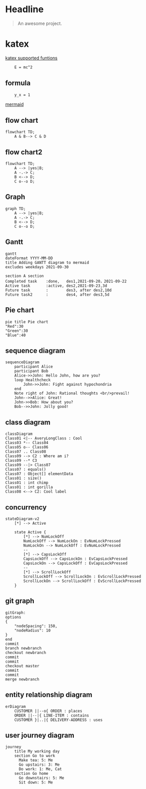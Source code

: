 
# Headline

> An awesome project.


# katex

[katex supported funtions](https://katex.org/docs/supported.html)

```tex
    E = mc^2
```

## formula

```tex
    y_x = 1
```


[mermaid](https://mermaid-js.github.io/mermaid/)

## flow chart

```mermaid
flowchart TD;
    A & B--> C & D
```

## flow chart2

```mermaid
flowchart TD;
    A --> |yes|B;
    A -.-> C;
    B <--> D;
    C o--o D;
```

## Graph

```mermaid
graph TD;
    A --> |yes|B;
    A -.-> C;
    B <--> D;
    C o--o D;
```



## Gantt

```mermaid
gantt
dateFormat YYYY-MM-DD
title Adding GANTT diagram to mermaid
excludes weekdays 2021-09-30

section A section
Completed task    :done,   des1,2021-09-20，2021-09-22
Active task       :active, des2,2021-09-23,3d
Future task       :        des3, after des2,10d
Future task2      :        des4, after des3,5d
```

## Pie chart

```mermaid
pie title Pie chart
"Red":30
"Green":30
"Blue":40
```

## sequence diagram

```mermaid
sequenceDiagram
    participant Alice
    participant Bob
    Alice->>John: Hello John, how are you?
    loop Healthcheck
        John->>John: Fight against hypochondria
    end
    Note right of John: Rational thoughts <br/>prevail!
    John-->>Alice: Great!
    John->>Bob: How about you?
    Bob-->>John: Jolly good!
```

## class diagram

```mermaid
classDiagram
Class01 <|-- AveryLongClass : Cool
Class03 *-- Class04
Class05 o-- Class06
Class07 .. Class08
Class09 --> C2 : Where am i?
Class09 --* C3
Class09 --|> Class07
Class07 : equals()
Class07 : Object[] elementData
Class01 : size()
Class01 : int chimp
Class01 : int gorilla
Class08 <--> C2: Cool label
```

## concurrency

```mermaid
stateDiagram-v2
    [*] --> Active

    state Active {
        [*] --> NumLockOff
        NumLockOff --> NumLockOn : EvNumLockPressed
        NumLockOn --> NumLockOff : EvNumLockPressed
        --
        [*] --> CapsLockOff
        CapsLockOff --> CapsLockOn : EvCapsLockPressed
        CapsLockOn --> CapsLockOff : EvCapsLockPressed
        --
        [*] --> ScrollLockOff
        ScrollLockOff --> ScrollLockOn : EvScrollLockPressed
        ScrollLockOn --> ScrollLockOff : EvScrollLockPressed
    }
```

## git graph

```mermaid
gitGraph:
options
{
    "nodeSpacing": 150,
    "nodeRadius": 10
}
end
commit
branch newbranch
checkout newbranch
commit
commit
checkout master
commit
commit
merge newbranch
```

## entity relationship diagram

```mermaid
erDiagram
    CUSTOMER ||--o{ ORDER : places
    ORDER ||--|{ LINE-ITEM : contains
    CUSTOMER }|..|{ DELIVERY-ADDRESS : uses
```

## user journey diagram

```mermaid
journey
    title My working day
    section Go to work
      Make tea: 5: Me
      Go upstairs: 3: Me
      Do work: 1: Me, Cat
    section Go home
      Go downstairs: 5: Me
      Sit down: 5: Me
```